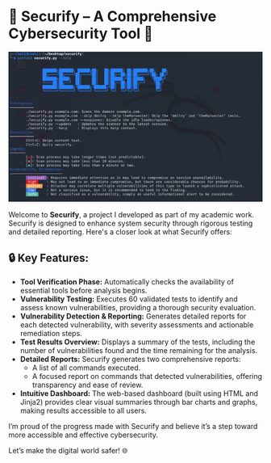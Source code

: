 <h1>🚀 Securify – A Comprehensive Cybersecurity Tool 🚀</h1>

![Securify Image](./banner.png)

<p>Welcome to <strong>Securify</strong>, a project I developed as part of my academic work. Securify is designed to enhance system security through rigorous testing and detailed reporting. Here's a closer look at what Securify offers:</p>

<h2>🔒 Key Features:</h2>

<ul>
  <li><strong>Tool Verification Phase:</strong> Automatically checks the availability of essential tools before analysis begins.</li>
  <li><strong>Vulnerability Testing:</strong> Executes 60 validated tests to identify and assess known vulnerabilities, providing a thorough security evaluation.</li>
  <li><strong>Vulnerability Detection & Reporting:</strong> Generates detailed reports for each detected vulnerability, with severity assessments and actionable remediation steps.</li>
  <li><strong>Test Results Overview:</strong> Displays a summary of the tests, including the number of vulnerabilities found and the time remaining for the analysis.</li>
  <li><strong>Detailed Reports:</strong> Securify generates two comprehensive reports:
    <ul>
      <li>A list of all commands executed.</li>
      <li>A focused report on commands that detected vulnerabilities, offering transparency and ease of review.</li>
    </ul>
  </li>
  <li><strong>Intuitive Dashboard:</strong> The web-based dashboard (built using HTML and Jinja2) provides clear visual summaries through bar charts and graphs, making results accessible to all users.</li>
</ul>

<p>I’m proud of the progress made with Securify and believe it’s a step toward more accessible and effective cybersecurity.</p>

<p>Let’s make the digital world safer! 🌐</p>
